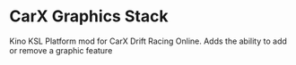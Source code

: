 # CarX Graphics Stack
Kino KSL Platform mod for CarX Drift Racing Online. Adds the ability to add or remove a graphic feature
